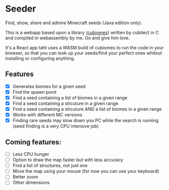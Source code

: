 # Seeder

Find, show, share and admire Minecraft seeds (Java edition only).

This is a webapp based upon a library ([cubiomes](https://github.com/Cubitect/cubiomes))
written by cubitect in C and compiled in webassembly by me.
Go and give him love.

It's a React app taht uses a WASM build of cubiomes to run the code in your browser, so that you
can look up your seeds/find your perfect ones whitout installing or configuring anything.

## Features

- [x] Generates biomes for a given seed
- [x] Find the spawn point
- [x] Find a seed containing a list of biomes in a given range
- [x] Find a seed containing a strcuture in a given range
- [x] Find a seed containing a strcuture AND a list of biomes in a given range
- [x] Works with different MC versions
- [x] Finding rare seeds may slow down you PC while the search is running (seed finding is a very CPU intensive job)

## Coming features:
- [ ] Less CPU hunger
- [ ] Option to draw the map faster but with less accuracy
- [ ] Find a list of structures, not just one
- [ ] Move the map using your mouse (for now you can use your keyboard)
- [ ] Better zoom
- [ ] Other dimensions
